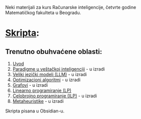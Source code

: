 Neki materijali za kurs Računarske inteligencije, četvrte godine Matematičkog fakulteta u Beogradu.

# [Skripta](SkriptaRI.md):
## Trenutno obuhvaćene oblasti:
1. [Uvod](SkriptaRI.md/#1-uvod)
2. [Paradigme u veštačkoj inteligenciji](SkriptaRI.md/#2-paradigme-u-veštačkoj-inteligenciji) - u izradi
3. [Veliki jezički modeli (LLM)](SkriptaRI.md/#3-veliki-jezički-modeli-llm) - u izradi
4. [Optimizacioni algoritmi](SkriptaRI.md/#4-optimizacioni-algoritmi) - u izradi
5. [Grafovi](SkriptaRI.md/#5-grafovi) - u izradi
6. [Linearno programiranje (LP)](SkriptaRI.md/#6-linearno-programiranje-lp)
7. [Celobrojno programiranje (ILP)](SkriptaRI.md/#7-celobrojno-programiranje-ilp) - u izradi
8. [Metaheuristike](SkriptaRI.md/#8-metaheuristike) - u izradi

Skripta pisana u Obsidian-u.
